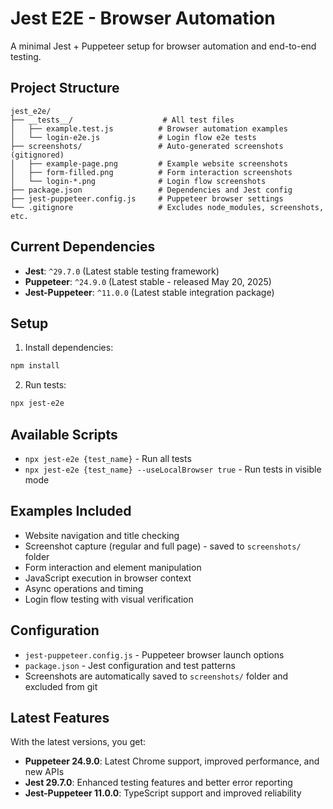 # Jest E2E - Browser Automation

A minimal Jest + Puppeteer setup for browser automation and end-to-end testing.

## Project Structure

```
jest_e2e/
├── __tests__/                    # All test files
│   ├── example.test.js          # Browser automation examples
│   └── login-e2e.js             # Login flow e2e tests
├── screenshots/                 # Auto-generated screenshots (gitignored)
│   ├── example-page.png         # Example website screenshots
│   ├── form-filled.png          # Form interaction screenshots
│   └── login-*.png              # Login flow screenshots
├── package.json                 # Dependencies and Jest config
├── jest-puppeteer.config.js     # Puppeteer browser settings
└── .gitignore                   # Excludes node_modules, screenshots, etc.
```

## Current Dependencies

- **Jest**: `^29.7.0` (Latest stable testing framework)
- **Puppeteer**: `^24.9.0` (Latest stable - released May 20, 2025)
- **Jest-Puppeteer**: `^11.0.0` (Latest stable integration package)

## Setup

1. Install dependencies:
```bash
npm install
```

2. Run tests:
```bash
npx jest-e2e
```

## Available Scripts

- `npx jest-e2e {test_name}` - Run all tests
- `npx jest-e2e {test_name} --useLocalBrowser true` - Run tests in visible mode

## Examples Included

- Website navigation and title checking
- Screenshot capture (regular and full page) - saved to `screenshots/` folder
- Form interaction and element manipulation
- JavaScript execution in browser context
- Async operations and timing
- Login flow testing with visual verification

## Configuration

- `jest-puppeteer.config.js` - Puppeteer browser launch options
- `package.json` - Jest configuration and test patterns
- Screenshots are automatically saved to `screenshots/` folder and excluded from git

## Latest Features

With the latest versions, you get:
- **Puppeteer 24.9.0**: Latest Chrome support, improved performance, and new APIs
- **Jest 29.7.0**: Enhanced testing features and better error reporting
- **Jest-Puppeteer 11.0.0**: TypeScript support and improved reliability 